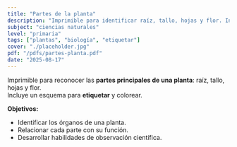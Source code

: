 ```yaml
---
title: "Partes de la planta"
description: "Imprimible para identificar raíz, tallo, hojas y flor. Incluye actividad de etiquetado."
subject: "ciencias naturales"
level: "primaria"
tags: ["plantas", "biología", "etiquetar"]
cover: "./placeholder.jpg"
pdf: "/pdfs/partes-planta.pdf"
date: "2025-08-17"
---
```


Imprimible para reconocer las **partes principales de una planta**: raíz, tallo, hojas y flor.  
Incluye un esquema para **etiquetar** y colorear.

**Objetivos:**
- Identificar los órganos de una planta.  
- Relacionar cada parte con su función.  
- Desarrollar habilidades de observación científica.
